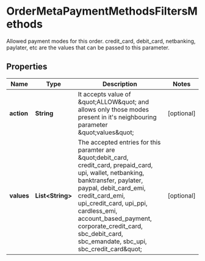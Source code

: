 

# OrderMetaPaymentMethodsFiltersMethods

Allowed payment modes for this order. credit_card, debit_card, netbanking, paylater, etc are the values that can be passed to this parameter.

## Properties

| Name | Type | Description | Notes |
|------------ | ------------- | ------------- | -------------|
|**action** | **String** | It accepts value of \&quot;ALLOW\&quot; and allows only those modes present in it&#39;s neighbouring parameter \&quot;values\&quot; |  [optional] |
|**values** | **List&lt;String&gt;** | The accepted entries for this paramter are \&quot;debit_card, credit_card, prepaid_card, upi, wallet, netbanking, banktransfer, paylater, paypal, debit_card_emi, credit_card_emi, upi_credit_card, upi_ppi, cardless_emi, account_based_payment, corporate_credit_card, sbc_debit_card, sbc_emandate, sbc_upi, sbc_credit_card\&quot; |  [optional] |



